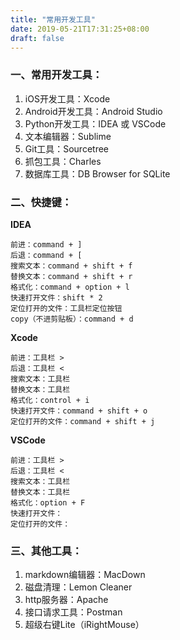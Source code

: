 ```yaml
---
title: "常用开发工具"
date: 2019-05-21T17:31:25+08:00
draft: false
---
```


### 一、常用开发工具：

1. iOS开发工具：Xcode
2. Android开发工具：Android Studio
3. Python开发工具：IDEA 或 VSCode
4. 文本编辑器：Sublime
5. Git工具：Sourcetree
6. 抓包工具：Charles
7. 数据库工具：DB Browser for SQLite

### 二、快捷键：

**IDEA**

```
前进：command + ]
后退：command + [
搜索文本：command + shift + f
替换文本：command + shift + r
格式化：command + option + l
快速打开文件：shift * 2
定位打开的文件：工具栏定位按钮
copy（不进剪贴板）：command + d
```
**Xcode**

```
前进：工具栏 >
后退：工具栏 <
搜索文本：工具栏
替换文本：工具栏
格式化：control + i
快速打开文件：command + shift + o
定位打开的文件：command + shift + j
```
**VSCode**

```
前进：工具栏 >
后退：工具栏 <
搜索文本：工具栏
替换文本：工具栏
格式化：option + F
快速打开文件：
定位打开的文件：
```

### 三、其他工具：

1. markdown编辑器：MacDown
2. 磁盘清理：Lemon Cleaner
3. http服务器：Apache
4. 接口请求工具：Postman
5. 超级右键Lite（iRightMouse）
